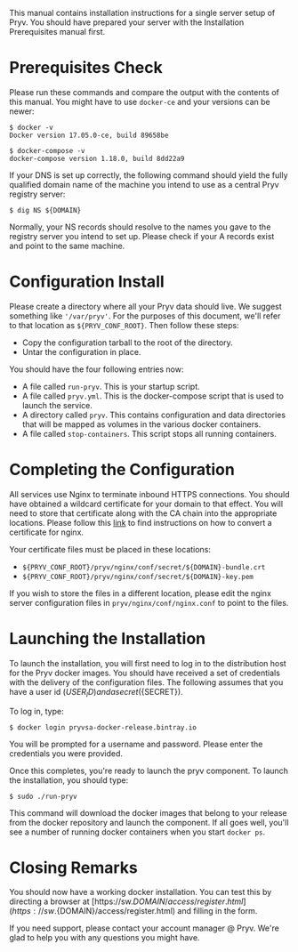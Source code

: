 
This manual contains installation instructions for a single server setup of Pryv.
You should have prepared your server with the Installation Prerequisites manual
first. 

# Prerequisites Check

Please run these commands and compare the output with the contents of this manual. 
You might have to use `docker-ce` and your versions can be newer: 

    $ docker -v
    Docker version 17.05.0-ce, build 89658be
    
    $ docker-compose -v
    docker-compose version 1.18.0, build 8dd22a9

If your DNS is set up correctly, the following command should yield the fully qualified domain name of the machine you intend to use as a central Pryv registry server: 

    $ dig NS ${DOMAIN}

Normally, your NS records should resolve to the names you gave to the registry server you intend to set up. Please check if your A records exist and point to the same machine. 
​    
# Configuration Install

Please create a directory where all your Pryv data should live. We suggest something like `'/var/pryv'`. For the purposes of this document, we'll refer to that location as `${PRYV_CONF_ROOT}`. Then follow these steps: 

  * Copy the configuration tarball to the root of the directory. 
  * Untar the configuration in place. 

You should have the four following entries now: 

  * A file called `run-pryv`. This is your startup script. 
  * A file called `pryv.yml`. This is the docker-compose script that is 
    used to launch the service. 
  * A directory called `pryv`. This contains configuration and data
    directories that will be mapped as volumes in the various docker 
    containers. 
  * A file called `stop-containers`. This script stops all running containers.

# Completing the Configuration

All services use Nginx to terminate inbound HTTPS connections. You should have obtained a wildcard certificate for your domain to that effect. You will need to store that certificate along with the CA chain into the appropriate locations. Please follow this [link](https://www.digicert.com/ssl-certificate-installation-nginx.htm) to find instructions on how to convert a certificate for nginx. 

Your certificate files must be placed in these locations: 

  - `${PRYV_CONF_ROOT}/pryv/nginx/conf/secret/${DOMAIN}-bundle.crt` 
  - `${PRYV_CONF_ROOT}/pryv/nginx/conf/secret/${DOMAIN}-key.pem`

If you wish to store the files in a different location, please edit the nginx server configuration files in `pryv/nginx/conf/nginx.conf` to point to the files. 

# Launching the Installation

To launch the installation, you will first need to log in to the distribution host for the Pryv docker images. You should have received a set of credentials with the delivery of the configuration files. The following assumes that you have a user id (${USER_ID}) and a secret (${SECRET}).

To log in, type: 

    $ docker login pryvsa-docker-release.bintray.io

You will be prompted for a username and password. Please enter the credentials you were provided.

Once this completes, you're ready to launch the pryv component. To launch the installation, you should type:  

    $ sudo ./run-pryv

This command will download the docker images that belong to your release from the docker repository and launch the component. If all goes well, you'll see a number of running docker containers when you start `docker ps`.

# Closing Remarks

You should now have a working docker installation. You can test this by directing a browser at [https://sw.${DOMAIN}/access/register.html](https://sw.${DOMAIN}/access/register.html) and filling in the form. 

If you need support, please contact your account manager @ Pryv. We're glad to help you with any questions you might have. 
